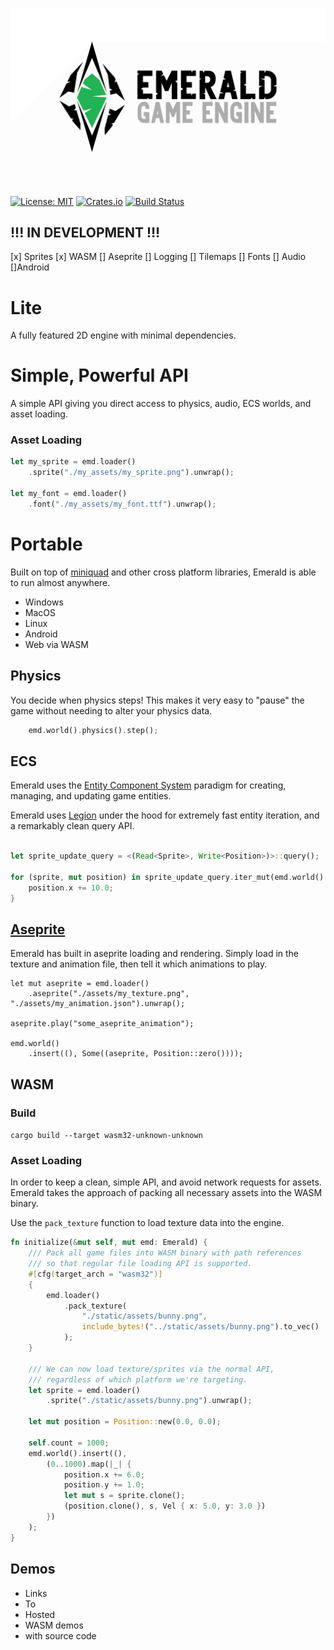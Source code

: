 ![Emerald](./banner_large.png)

[![License: MIT](https://img.shields.io/badge/License-MIT-green.svg)](https://opensource.org/licenses/MIT)
[![Crates.io](https://img.shields.io/crates/v/emerald.svg)](https://crates.io/crates/emerald)
[![Build Status](https://travis-ci.com/Bombfuse/emerald.svg?branch=master)](https://travis-ci.com/Bombfuse/emerald)

## !!! IN DEVELOPMENT !!!
[x] Sprites [x] WASM [] Aseprite [] Logging [] Tilemaps [] Fonts [] Audio []Android


# Lite

A fully featured 2D engine with minimal dependencies.

# Simple, Powerful API

A simple API giving you direct access to physics, audio, ECS worlds, and asset loading.


### Asset Loading
```rust
let my_sprite = emd.loader()
    .sprite("./my_assets/my_sprite.png").unwrap();

let my_font = emd.loader()
    .font("./my_assets/my_font.ttf").unwrap();
```


# Portable

Built on top of [miniquad](https://github.com/not-fl3/miniquad) and other cross platform libraries, Emerald is able to run almost anywhere.

* Windows
* MacOS
* Linux
* Android
* Web via WASM

## Physics
You decide when physics steps!
This makes it very easy to "pause" the game without needing to alter your physics data.

```rust
    emd.world().physics().step();
```

## ECS

Emerald uses the [Entity Component System](https://en.wikipedia.org/wiki/Entity_component_system) paradigm for creating, managing, and updating game entities.

Emerald uses [Legion](https://github.com/TomGillen/legion) under the hood for extremely fast entity iteration, and a remarkably clean query API.

```rust

let sprite_update_query = <(Read<Sprite>, Write<Position>)>::query();

for (sprite, mut position) in sprite_update_query.iter_mut(emd.world().queryable()) {
    position.x += 10.0;
}
```

## [Aseprite](https://www.aseprite.org/)

Emerald has built in aseprite loading and rendering. Simply load in the texture and animation file, then tell it which animations to play.

```
let mut aseprite = emd.loader()
    .aseprite("./assets/my_texture.png", "./assets/my_animation.json").unwrap();

aseprite.play("some_aseprite_animation");

emd.world()
    .insert((), Some((aseprite, Position::zero())));
```



## WASM

### Build

`cargo build --target wasm32-unknown-unknown`

### Asset Loading

In order to keep a clean, simple API, and avoid network requests for assets. Emerald takes the approach of packing all necessary assets into the WASM binary.

Use the `pack_texture` function to load texture data into the engine.

```rust
fn initialize(&mut self, mut emd: Emerald) {
    /// Pack all game files into WASM binary with path references
    /// so that regular file loading API is supported.
    #[cfg(target_arch = "wasm32")]
    {
        emd.loader()
            .pack_texture(
                "./static/assets/bunny.png",
                include_bytes!("../static/assets/bunny.png").to_vec()
            );
    }

    /// We can now load texture/sprites via the normal API,
    /// regardless of which platform we're targeting.
    let sprite = emd.loader()
        .sprite("./static/assets/bunny.png").unwrap();
    
    let mut position = Position::new(0.0, 0.0);

    self.count = 1000;
    emd.world().insert((),
        (0..1000).map(|_| {
            position.x += 6.0;
            position.y += 1.0;
            let mut s = sprite.clone();
            (position.clone(), s, Vel { x: 5.0, y: 3.0 })
        })
    );
}
```


## Demos
* Links
* To
* Hosted
* WASM demos
* with source code